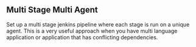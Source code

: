 ## Multi Stage Multi Agent

Set up a multi stage jenkins pipeline where each stage is run on a unique agent. This is a very useful approach when you have multi language application
or application that has conflicting dependencies.

